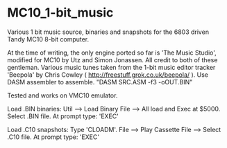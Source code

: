 # MC10_1-bit_music
Various 1 bit music source, binaries and snapshots for the 6803 driven Tandy MC10 8-bit computer.

At the time of writing, the only engine ported so far is 'The Music Studio', modified for MC10 by Utz and Simon Jonassen. All credit to both of these gentleman.  Various music tunes taken from the 1-bit music editor tracker 'Beepola' by Chris Cowley ( http://freestuff.grok.co.uk/beepola/ ).  Use DASM assembler to assemble.   "DASM SRC.ASM -f3 -oOUT.BIN"


Tested and works on VMC10 emulator.

Load .BIN binaries:   Util --> Load Binary File -->  All load and Exec at $5000.  Select .BIN file. At prompt type:   'EXEC'

Load .C10 snapshots:   Type 'CLOADM'.   File --> Play Cassette File --> Select .C10 file. At prompt type:   'EXEC'





